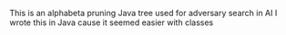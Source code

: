 This is an alphabeta pruning Java tree used for adversary search in AI I wrote this in Java cause it seemed easier with classes
